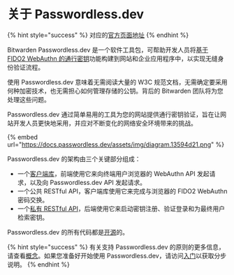 # 关于 Passwordless.dev

{% hint style="success" %}
对应的[官方页面地址](https://docs.passwordless.dev/guide/)
{% endhint %}

Bitwarden Passwordless.dev 是一个软件工具包，可帮助开发人员将[基于 FIDO2 WebAuthn 的通行密钥](concepts.md#fido2)功能构建到网站和企业应用程序中，以实现无缝身份验证流程。

使用 Passwordless.dev 意味着无需阅读大量的 W3C 规范文档，无需确定要采用何种加密技术，也无需担心如何管理存储的公钥。背后的 Bitwarden 团队将为您处理这些问题。

Passwordless.dev 通过简单易用的工具为您的网站提供通行密钥验证，旨在让网站开发人员更快地采用，并应对不断变化的网络安全环境带来的挑战。

{% embed url="https://docs.passwordless.dev/assets/img/diagram.13594d21.png" %}

Passwordless.dev 的架构由三个关键部分组成：

* 一个[客户端库](frontend/javascript.md)，前端使用它来向终端用户浏览器的 WebAuthn API 发起请求，以及向 Passwordless.dev API 发起请求。
* 一个公共 RESTful API，客户端库使用它来完成与浏览器的 FIDO2 WebAuthn 密码交换。
* 一个[私有 RESTful API](api.md)，后端使用它来启动密钥注册、验证登录和为最终用户检索密钥。

Passwordless.dev 的所有代码都是[开源](https://github.com/passwordless)的。

{% hint style="success" %}
有关支持 Passwordless.dev 的原则的更多信息，请查看[概念](concepts.md)。如果您准备好开始使用 Passwordless.dev，请访问[入门](get-started.md)以获取分步说明。
{% endhint %}
